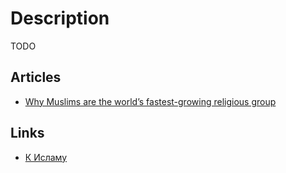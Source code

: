 # Description

TODO


## Articles

- [Why Muslims are the world’s fastest-growing religious group](https://www.pewresearch.org/fact-tank/2017/04/06/why-muslims-are-the-worlds-fastest-growing-religious-group/)


## Links

- [К Исламу](https://toislam.ws/)
